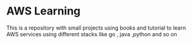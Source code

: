 # AWS Learning

This is a repository with small projects using books and tutorial to learn AWS services using different stacks like go , java ,python and so on
